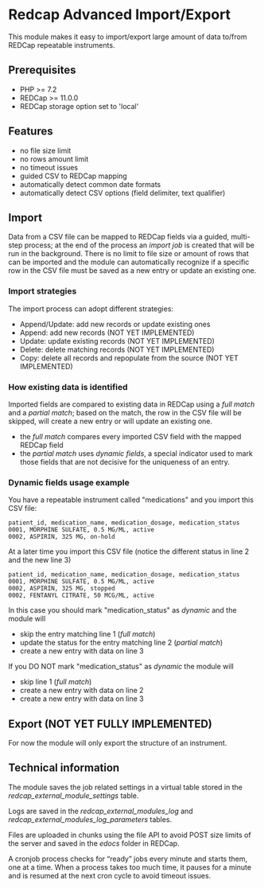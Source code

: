 # Redcap Advanced Import/Export

This module makes it easy to import/export large amount of data to/from REDCap repeatable instruments.

## Prerequisites
* PHP >= 7.2
* REDCap >= 11.0.0
* REDCap storage option set to 'local'

## Features
* no file size limit
* no rows amount limit
* no timeout issues
* guided CSV to REDCap mapping
* automatically detect common date formats
* automatically detect CSV options (field delimiter, text qualifier)

## Import
Data from a CSV file can be mapped to REDCap fields via a guided, multi-step process; at the end of the process an *import job* is created that will be run in the background.
There is no limit to file size or amount of rows that can be imported and the module can automatically recognize if a specific row in the CSV file must be saved as a new entry or update an existing one.

### Import strategies
The import process can adopt different strategies:
* Append/Update: add new records or update existing ones
* Append: add new records (NOT YET IMPLEMENTED)
* Update: update existing records (NOT YET IMPLEMENTED)
* Delete: delete matching records (NOT YET IMPLEMENTED)
* Copy: delete all records and repopulate from the source (NOT YET IMPLEMENTED)

### How existing data is identified
Imported fields are compared to existing data in REDCap using a *full match* and a *partial match*; based on the match, the row in the CSV file will be skipped, will create a new entry or will update an existing one.
* the *full match* compares every imported CSV field with the mapped REDCap field
* the *partial match* uses *dynamic fields*, a special indicator used to mark those fields that are not decisive for the uniqueness of an entry.

### Dynamic fields usage example
You have a repeatable instrument called "medications" and you import this CSV file:
```
patient_id, medication_name, medication_dosage, medication_status
0001, MORPHINE SULFATE, 0.5 MG/ML, active
0002, ASPIRIN, 325 MG, on-hold
```

At a later time you import this CSV file
(notice the different status in line 2 and the new line 3)

```
patient_id, medication_name, medication_dosage, medication_status
0001, MORPHINE SULFATE, 0.5 MG/ML, active
0002, ASPIRIN, 325 MG, stopped
0002, FENTANYL CITRATE, 50 MCG/ML, active
```
In this case you should mark "medication_status" as *dynamic* and the module will
* skip the entry matching line 1 (*full match*)
* update the status for the entry matching line 2 (*partial match*)
* create a new entry with data on line 3

If you DO NOT mark "medication_status" as *dynamic* the module will
* skip line 1 (*full match*)
* create a new entry with data on line 2
* create a new entry with data on line 3
## Export (NOT YET FULLY IMPLEMENTED)
For now the module will only export the structure of an instrument.

## Technical information
The module saves the job related settings in a virtual table stored in the *redcap_external_module_settings* table.

Logs are saved in the *redcap_external_modules_log* and *redcap_external_modules_log_parameters* tables.

Files are uploaded in chunks using the file API to avoid POST size limits of the server and saved in the *edocs* folder in REDCap.

A cronjob process checks for “ready” jobs every minute and starts them, one at a time. When a process takes too much time, it pauses for a minute and is resumed at the next cron cycle to avoid timeout issues.
